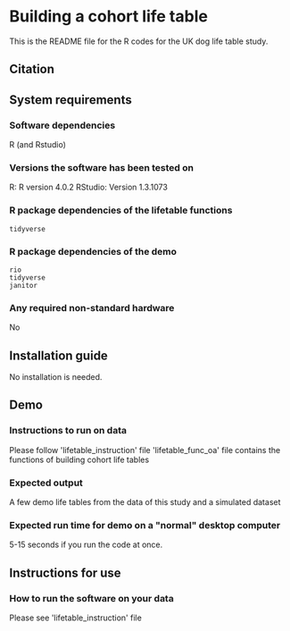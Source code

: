 #  Building a cohort life table
This is the README file for the R codes for the UK dog life table study.

## Citation 


## System requirements 
### Software dependencies
R (and Rstudio)

### Versions the software has been tested on
R: R version 4.0.2
RStudio: Version 1.3.1073

### R package dependencies of the lifetable functions
    tidyverse

### R package dependencies of the demo
    rio
    tidyverse
    janitor

### Any required non-standard hardware
No


## Installation guide
No installation is needed.


## Demo
### Instructions to run on data
Please follow 'lifetable_instruction' file
'lifetable_func_oa' file contains the functions of building cohort life tables 

### Expected output
A few demo life tables from the data of this study and a simulated dataset

### Expected run time for demo on a "normal" desktop computer
5-15 seconds if you run the code at once.


## Instructions for use
### How to run the software on your data
Please see 'lifetable_instruction' file
